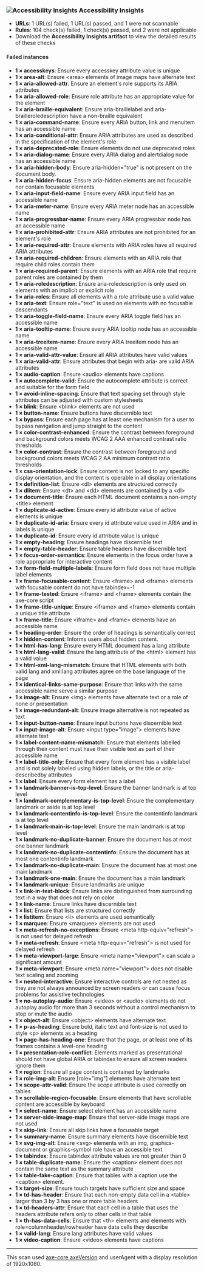 ### ![Accessibility Insights](https://accessibilityinsights.io/img/a11yinsights-blue.svg) Accessibility Insights
* **URLs**: 1 URL(s) failed, 1 URL(s) passed, and 1 were not scannable
* **Rules**: 104 check(s) failed, 1 check(s) passed, and 2 were not applicable
* Download the **Accessibility Insights artifact** to view the detailed results of these checks
#### Failed instances
* **1 × accesskeys**:  Ensure every accesskey attribute value is unique
* **1 × area-alt**:  Ensure \<area> elements of image maps have alternate text
* **1 × aria-allowed-attr**:  Ensure an element's role supports its ARIA attributes
* **1 × aria-allowed-role**:  Ensure role attribute has an appropriate value for the element
* **1 × aria-braille-equivalent**:  Ensure aria-braillelabel and aria-brailleroledescription have a non-braille equivalent
* **1 × aria-command-name**:  Ensure every ARIA button, link and menuitem has an accessible name
* **1 × aria-conditional-attr**:  Ensure ARIA attributes are used as described in the specification of the element's role
* **1 × aria-deprecated-role**:  Ensure elements do not use deprecated roles
* **1 × aria-dialog-name**:  Ensure every ARIA dialog and alertdialog node has an accessible name
* **1 × aria-hidden-body**:  Ensure aria-hidden="true" is not present on the document body.
* **1 × aria-hidden-focus**:  Ensure aria-hidden elements are not focusable nor contain focusable elements
* **1 × aria-input-field-name**:  Ensure every ARIA input field has an accessible name
* **1 × aria-meter-name**:  Ensure every ARIA meter node has an accessible name
* **1 × aria-progressbar-name**:  Ensure every ARIA progressbar node has an accessible name
* **1 × aria-prohibited-attr**:  Ensure ARIA attributes are not prohibited for an element's role
* **1 × aria-required-attr**:  Ensure elements with ARIA roles have all required ARIA attributes
* **1 × aria-required-children**:  Ensure elements with an ARIA role that require child roles contain them
* **1 × aria-required-parent**:  Ensure elements with an ARIA role that require parent roles are contained by them
* **1 × aria-roledescription**:  Ensure aria-roledescription is only used on elements with an implicit or explicit role
* **1 × aria-roles**:  Ensure all elements with a role attribute use a valid value
* **1 × aria-text**:  Ensure role="text" is used on elements with no focusable descendants
* **1 × aria-toggle-field-name**:  Ensure every ARIA toggle field has an accessible name
* **1 × aria-tooltip-name**:  Ensure every ARIA tooltip node has an accessible name
* **1 × aria-treeitem-name**:  Ensure every ARIA treeitem node has an accessible name
* **1 × aria-valid-attr-value**:  Ensure all ARIA attributes have valid values
* **1 × aria-valid-attr**:  Ensure attributes that begin with aria- are valid ARIA attributes
* **1 × audio-caption**:  Ensure \<audio> elements have captions
* **1 × autocomplete-valid**:  Ensure the autocomplete attribute is correct and suitable for the form field
* **1 × avoid-inline-spacing**:  Ensure that text spacing set through style attributes can be adjusted with custom stylesheets
* **1 × blink**:  Ensure \<blink> elements are not used
* **1 × button-name**:  Ensure buttons have discernible text
* **1 × bypass**:  Ensure each page has at least one mechanism for a user to bypass navigation and jump straight to the content
* **1 × color-contrast-enhanced**:  Ensure the contrast between foreground and background colors meets WCAG 2 AAA enhanced contrast ratio thresholds
* **1 × color-contrast**:  Ensure the contrast between foreground and background colors meets WCAG 2 AA minimum contrast ratio thresholds
* **1 × css-orientation-lock**:  Ensure content is not locked to any specific display orientation, and the content is operable in all display orientations
* **1 × definition-list**:  Ensure \<dl> elements are structured correctly
* **1 × dlitem**:  Ensure \<dt> and \<dd> elements are contained by a \<dl>
* **1 × document-title**:  Ensure each HTML document contains a non-empty \<title> element
* **1 × duplicate-id-active**:  Ensure every id attribute value of active elements is unique
* **1 × duplicate-id-aria**:  Ensure every id attribute value used in ARIA and in labels is unique
* **1 × duplicate-id**:  Ensure every id attribute value is unique
* **1 × empty-heading**:  Ensure headings have discernible text
* **1 × empty-table-header**:  Ensure table headers have discernible text
* **1 × focus-order-semantics**:  Ensure elements in the focus order have a role appropriate for interactive content
* **1 × form-field-multiple-labels**:  Ensure form field does not have multiple label elements
* **1 × frame-focusable-content**:  Ensure \<frame> and \<iframe> elements with focusable content do not have tabindex=-1
* **1 × frame-tested**:  Ensure \<iframe> and \<frame> elements contain the axe-core script
* **1 × frame-title-unique**:  Ensure \<iframe> and \<frame> elements contain a unique title attribute
* **1 × frame-title**:  Ensure \<iframe> and \<frame> elements have an accessible name
* **1 × heading-order**:  Ensure the order of headings is semantically correct
* **1 × hidden-content**:  Informs users about hidden content.
* **1 × html-has-lang**:  Ensure every HTML document has a lang attribute
* **1 × html-lang-valid**:  Ensure the lang attribute of the \<html> element has a valid value
* **1 × html-xml-lang-mismatch**:  Ensure that HTML elements with both valid lang and xml:lang attributes agree on the base language of the page
* **1 × identical-links-same-purpose**:  Ensure that links with the same accessible name serve a similar purpose
* **1 × image-alt**:  Ensure \<img> elements have alternate text or a role of none or presentation
* **1 × image-redundant-alt**:  Ensure image alternative is not repeated as text
* **1 × input-button-name**:  Ensure input buttons have discernible text
* **1 × input-image-alt**:  Ensure \<input type="image"> elements have alternate text
* **1 × label-content-name-mismatch**:  Ensure that elements labelled through their content must have their visible text as part of their accessible name
* **1 × label-title-only**:  Ensure that every form element has a visible label and is not solely labeled using hidden labels, or the title or aria-describedby attributes
* **1 × label**:  Ensure every form element has a label
* **1 × landmark-banner-is-top-level**:  Ensure the banner landmark is at top level
* **1 × landmark-complementary-is-top-level**:  Ensure the complementary landmark or aside is at top level
* **1 × landmark-contentinfo-is-top-level**:  Ensure the contentinfo landmark is at top level
* **1 × landmark-main-is-top-level**:  Ensure the main landmark is at top level
* **1 × landmark-no-duplicate-banner**:  Ensure the document has at most one banner landmark
* **1 × landmark-no-duplicate-contentinfo**:  Ensure the document has at most one contentinfo landmark
* **1 × landmark-no-duplicate-main**:  Ensure the document has at most one main landmark
* **1 × landmark-one-main**:  Ensure the document has a main landmark
* **1 × landmark-unique**:  Ensure landmarks are unique
* **1 × link-in-text-block**:  Ensure links are distinguished from surrounding text in a way that does not rely on color
* **1 × link-name**:  Ensure links have discernible text
* **1 × list**:  Ensure that lists are structured correctly
* **1 × listitem**:  Ensure \<li> elements are used semantically
* **1 × marquee**:  Ensure \<marquee> elements are not used
* **1 × meta-refresh-no-exceptions**:  Ensure \<meta http-equiv="refresh"> is not used for delayed refresh
* **1 × meta-refresh**:  Ensure \<meta http-equiv="refresh"> is not used for delayed refresh
* **1 × meta-viewport-large**:  Ensure \<meta name="viewport"> can scale a significant amount
* **1 × meta-viewport**:  Ensure \<meta name="viewport"> does not disable text scaling and zooming
* **1 × nested-interactive**:  Ensure interactive controls are not nested as they are not always announced by screen readers or can cause focus problems for assistive technologies
* **1 × no-autoplay-audio**:  Ensure \<video> or \<audio> elements do not autoplay audio for more than 3 seconds without a control mechanism to stop or mute the audio
* **1 × object-alt**:  Ensure \<object> elements have alternate text
* **1 × p-as-heading**:  Ensure bold, italic text and font-size is not used to style \<p> elements as a heading
* **1 × page-has-heading-one**:  Ensure that the page, or at least one of its frames contains a level-one heading
* **1 × presentation-role-conflict**:  Elements marked as presentational should not have global ARIA or tabindex to ensure all screen readers ignore them
* **1 × region**:  Ensure all page content is contained by landmarks
* **1 × role-img-alt**:  Ensure [role="img"] elements have alternate text
* **1 × scope-attr-valid**:  Ensure the scope attribute is used correctly on tables
* **1 × scrollable-region-focusable**:  Ensure elements that have scrollable content are accessible by keyboard
* **1 × select-name**:  Ensure select element has an accessible name
* **1 × server-side-image-map**:  Ensure that server-side image maps are not used
* **1 × skip-link**:  Ensure all skip links have a focusable target
* **1 × summary-name**:  Ensure summary elements have discernible text
* **1 × svg-img-alt**:  Ensure \<svg> elements with an img, graphics-document or graphics-symbol role have an accessible text
* **1 × tabindex**:  Ensure tabindex attribute values are not greater than 0
* **1 × table-duplicate-name**:  Ensure the \<caption> element does not contain the same text as the summary attribute
* **1 × table-fake-caption**:  Ensure that tables with a caption use the \<caption> element.
* **1 × target-size**:  Ensure touch targets have sufficient size and space
* **1 × td-has-header**:  Ensure that each non-empty data cell in a \<table> larger than 3 by 3  has one or more table headers
* **1 × td-headers-attr**:  Ensure that each cell in a table that uses the headers attribute refers only to other cells in that table
* **1 × th-has-data-cells**:  Ensure that \<th> elements and elements with role=columnheader/rowheader have data cells they describe
* **1 × valid-lang**:  Ensure lang attributes have valid values
* **1 × video-caption**:  Ensure \<video> elements have captions

---
This scan used [axe-core axeVersion](https://github.com/dequelabs/axe-core/releases/tag/vaxeVersion) and userAgent with a display resolution of 1920x1080.